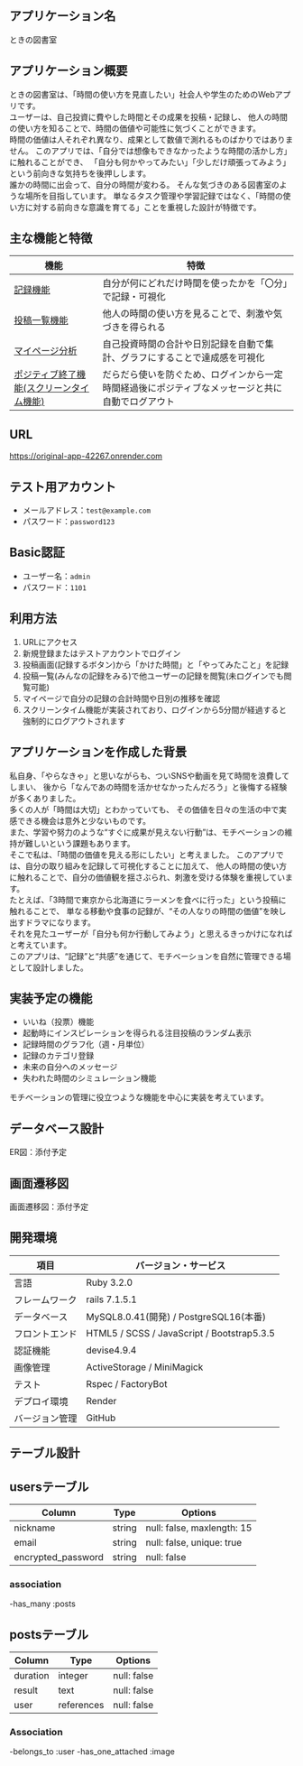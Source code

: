 ## アプリケーション名

ときの図書室

## アプリケーション概要

ときの図書室は、「時間の使い方を見直したい」社会人や学生のためのWebアプリです。  
ユーザーは、自己投資に費やした時間とその成果を投稿・記録し、
他人の時間の使い方を知ることで、時間の価値や可能性に気づくことができます。  
時間の価値は人それぞれ異なり、成果として数値で測れるものばかりではありません。
このアプリでは、「自分では想像もできなかったような時間の活かし方」に触れることができ、
「自分も何かやってみたい」「少しだけ頑張ってみよう」という前向きな気持ちを後押しします。  
誰かの時間に出会って、自分の時間が変わる。
そんな気づきのある図書室のような場所を目指しています。 
単なるタスク管理や学習記録ではなく、「時間の使い方に対する前向きな意識を育てる」ことを重視した設計が特徴です。

## 主な機能と特徴

|機能                                      |特徴                                                                                   |
|------                                   |---------------------------------------------------------------------------------------|
|[記録機能](https://gyazo.com/ce3b2c6bb2e84b09ba9fd5fbf81fe7d8)                              |自分が何にどれだけ時間を使ったかを「〇分」で記録・可視化                                    |
|[投稿一覧機能](https://gyazo.com/e64f3d884f696ac88adc2588a58a76c1)                          |他人の時間の使い方を見ることで、刺激や気づきを得られる                                      |
|[マイページ分析](https://gyazo.com/7cf1d19ec8d82876738316071632c4b7)                        |自己投資時間の合計や日別記録を自動で集計、グラフにすることで達成感を可視化                    |
|[ポジティブ終了機能(スクリーンタイム機能)](https://gyazo.com/6231db83d9e197cbc0d95776e19949d3)|だらだら使いを防ぐため、ログインから一定時間経過後にポジティブなメッセージと共に自動でログアウト|



## URL

https://original-app-42267.onrender.com

## テスト用アカウント

- メールアドレス：`test@example.com`  
- パスワード：`password123`

## Basic認証

- ユーザー名：`admin`  
- パスワード：`1101`

## 利用方法

1. URLにアクセス
2. 新規登録またはテストアカウントでログイン  
3. 投稿画面(記録するボタン)から「かけた時間」と「やってみたこと」を記録  
4. 投稿一覧(みんなの記録をみる)で他ユーザーの記録を閲覧(未ログインでも閲覧可能)
5. マイページで自分の記録の合計時間や日別の推移を確認
6. スクリーンタイム機能が実装されており、ログインから5分間が経過すると強制的にログアウトされます

## アプリケーションを作成した背景

私自身、「やらなきゃ」と思いながらも、ついSNSや動画を見て時間を浪費してしまい、
後から「なんであの時間を活かせなかったんだろう」と後悔する経験が多くありました。  
多くの人が「時間は大切」とわかっていても、
その価値を日々の生活の中で実感できる機会は意外と少ないものです。  
また、学習や努力のような“すぐに成果が見えない行動”は、モチベーションの維持が難しいという課題もあります。  
そこで私は、「時間の価値を見える形にしたい」と考えました。
このアプリでは、自分の取り組みを記録して可視化することに加えて、
他人の時間の使い方に触れることで、自分の価値観を揺さぶられ、刺激を受ける体験を重視しています。  
たとえば、「3時間で東京から北海道にラーメンを食べに行った」という投稿に触れることで、
単なる移動や食事の記録が、“その人なりの時間の価値”を映し出すドラマになります。  
それを見たユーザーが「自分も何か行動してみよう」と思えるきっかけになればと考えています。  
このアプリは、“記録”と“共感”を通じて、モチベーションを自然に管理できる場として設計しました。

## 実装予定の機能

- いいね（投票）機能  
- 起動時にインスピレーションを得られる注目投稿のランダム表示  
- 記録時間のグラフ化（週・月単位）  
- 記録のカテゴリ登録
- 未来の自分へのメッセージ
- 失われた時間のシミュレーション機能

モチベーションの管理に役立つような機能を中心に実装を考えています。

## データベース設計

ER図：添付予定

## 画面遷移図

画面遷移図：添付予定

## 開発環境

|項目         |バージョン・サービス                        |
|-------------|------------------------------------------|
|言語         |Ruby 3.2.0                                |
|フレームワーク|rails 7.1.5.1                             |
|データベース  |MySQL8.0.41(開発) / PostgreSQL16(本番)     |
|フロントエンド|HTML5 / SCSS / JavaScript / Bootstrap5.3.5|
|認証機能      |devise4.9.4                               |
|画像管理      |ActiveStorage / MiniMagick                |
|テスト        |Rspec / FactoryBot                        |
|デプロイ環境   |Render                                    |
|バージョン管理 |GitHub                                    |




## テーブル設計

## usersテーブル

|Column            |Type  |Options                   |
|------------------|------|--------------------------|
|nickname          |string|null: false, maxlength: 15|
|email             |string|null: false, unique: true |
|encrypted_password|string|null: false               |

### association

-has_many :posts


## postsテーブル

|Column  |Type      |Options    |
|--------|----------|-----------|
|duration|integer   |null: false|
|result  |text      |null: false|
|user    |references|null: false|

### Association

-belongs_to :user
-has_one_attached :image
